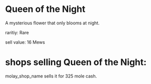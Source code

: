 # Queen of the Night

A mysterious flower that only blooms at night.

raritiy: Rare

sell value: 16 Mews

# shops selling Queen of the Night:

molay_shop_name sells it for 325 mole cash.